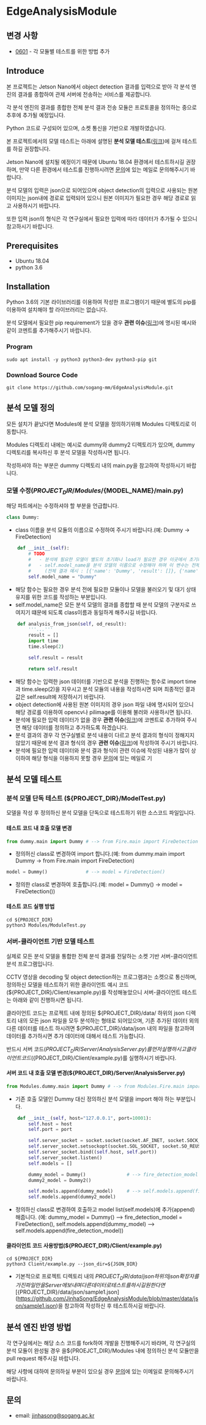 # EdgeAnalysisModule
## 변경 사항
* [0601](https://github.com/JinhaSong/EdgeAnalysisModule/blob/master/UPDATE.md#0602) - 각 모듈별 테스트를 위한 방법 추가

## Introduce
본 프로젝트는 Jetson Nano에서 object detection 결과를 입력으로 받아 각 분석 엔진의 결과를 종합하여 관제 서버에 전송하는 서비스를 제공합니다.

각 분석 엔진의 결과를 종합한 전체 분석 결과 전송 모듈은 프로토콜을 정의하는 중으로 추후에 추가될 예정입니다. 

Python 코드로 구성되어 있으며, 소켓 통신을 기반으로 개발하였습니다.

본 프로젝트에서의 모델 테스트는 아래에 설명된 __분석 모델 테스트__([링크](https://github.com/JinhaSong/EdgeAnalysisModule#%EB%B6%84%EC%84%9D-%EB%AA%A8%EB%8D%B8-%ED%85%8C%EC%8A%A4%ED%8A%B8))에 걸쳐 테스트를 하길 권장합니다.

Jetson Nano에 설치될 예정이기 때문에 Ubuntu 18.04 환경에서 테스트하시길 권장하며, 만약 다른 환경에서 테스트를 진행하시려면 [문의](https://github.com/JinhaSong/EdgeAnalysisModule#%EB%AC%B8%EC%9D%98)에 있는 메일로 문의해주시기 바랍니다.

분석 모델의 입력은 json으로 되어있으며 object detection의 입력으로 사용되는 원본 이미지는 json내에 경로로 입력되어 있으니 원본 이미지가 필요한 경우 해당 경로로 읽고 사용하시기 바랍니다.

또한 입력 json의 형식은 각 연구실에서 필요한 입력에 따라 데이터가 추가될 수 있으니 참고하시기 바랍니다.

## Prerequisites
* Ubuntu 18.04
* python 3.6

## Installation
Python 3.6의 기본 라이브러리를 이용하여 작성한 프로그램이기 때문에 별도의 pip를 이용하여 설치해야 할 라이브러리는 없습니다.

분석 모델에서 필요한 pip requirement가 있을 경우 __관련 이슈__([링크](https://github.com/JinhaSong/EdgeAnalysisModule/issues/1))에 명시된 예시와 같이 코멘트를 추가해주시기 바랍니다. 
 
### Program
```shell script
sudo apt install -y python3 python3-dev python3-pip git
```
### Download Source Code
```shell script
git clone https://github.com/sogang-mm/EdgeAnalysisModule.git
```

## 분석 모델 정의
모든 설치가 끝났다면 Modules에 분석 모델을 정의하기위해 Modules 디렉토리로 이동합니다.

Modules 디렉토리 내에는 예시로 dummy와 dummy2 디렉토리가 있으며, dummy 디렉토리를 복사하신 후 분석 모델을 작성하시면 됩니다.

작성하셔야 하는 부분은 dummy 디렉토리 내의 main.py을 참고하여 작성하시기 바랍니다.

### 모델 수정(${PROJECT_DIR}/Modules/${MODEL_NAME}/main.py)
해당 파트에서는 수정하셔야 할 부분을 언급합니다.
```python
class Dummy:
```
* class 이름을 분석 모듈의 이름으로 수정하여 주시기 바랍니다.(예: Dummy -> FireDetection) 
```python
    def __init__(self):
        # TODO
        #   - 분석에 필요한 모델이 별도의 초기화나 load가 필요한 경우 이곳에서 초기화를 진행합니다.
        #   - self.model_name을 분석 모델의 이름으로 수정해야 하며 이 변수는 전체 결과에서 구분자 역할을 합니다.
        #     (전체 결과 예시 : [{'name': 'Dummy', 'result': []}, {'name': 'Dummy2', 'result': []}]})
        self.model_name = "Dummy"
```
* 해당 함수는 필요한 경우 분석 전에 필요한 모듈이나 모델을 불러오기 및 대기 상태 유지를 위한 코드를 작성하는 부분입니다.
* self.model_name은 모든 분석 모델의 결과를 종합할 때 분석 모델의 구분자로 쓰여지기 떄문에 되도록 class이름과 동일하게 해주시길 바랍니다. 

```python
    def analysis_from_json(self, od_result):
        '''...'''
        result = []
        import time
        time.sleep(2)

        self.result = result

        return self.result
```
* 해당 함수는 입력한 json 데이터를 기반으로 분석을 진행하는 함수로 import time과 time.sleep(2)을 지우시고 분석 모듈의 내용을 작성하시면 되며 최종적인 결과 값은 self.result에 저장하시기 바랍니다.
* object detection에 사용된 원본 이미지의 경우 json 파일 내에 명시되어 있으니 해당 경로를 이용하여 opencv나 pilimage를 이용해 불러와 사용하시면 됩니다.
* 분석에 필요한 입력 데이터가 없을 경우 __관련 이슈__([링크](https://github.com/JinhaSong/EdgeAnalysisModule/issues/2))에 코멘트로 추가하여 주시면 해당 데이터를 정의하고 추가하도록 하겠습니다.
* 분석 결과의 경우 각 연구실별로 분석 내용이 다르고 분석 결과의 형식이 정해지지 않았기 때문에 분석 결과 형식의 경우 __관련 이슈__([링크](https://github.com/JinhaSong/EdgeAnalysisModule/issues/3))에 작성하여 주시기 바랍니다.
* 분석에 필요한 입력 데이터와 분석 결과 형식이 관련 이슈에 작성된 내용가 많이 상이하여 해당 형식을 이용하지 못할 경우 [문의](https://github.com/JinhaSong/EdgeAnalysisModule#%EB%AC%B8%EC%9D%98)에 있는 메일로 기

## 분석 모델 테스트
### 분석 모델 단독 테스트 (${PROJECT_DIR}/ModelTest.py)
모델을 작성 후 정의하신 분석 모델을 단독으로 테스트하기 위한 소스코드 파일입니다.
#### 테스트 코드 내 호출 모델 변경
```python
from dummy.main import Dummy # --> from Fire.main import FireDetection
```
* 정의허신 class로 변경하여 import 합니다.(예: from dummy.main import Dummy -> from Fire.main import FireDetection)
```python
model = Dummy()              # --> model = FireDetection()
```
* 정의한 class로 변경하여 호출합니다.(예: model = Dummy() -> model = FireDetection())
#### 테스트 코드 실행 방법
```shell script
cd ${PROJECT_DIR}
python3 Modules/ModuleTest.py
```
### 서버-클라이언트 기반 모델 테스트
실제로 모든 분석 모델을 통합한 전체 분석 결과를 전달하는 소켓 기반 서버-클라이언트 분석 프로그램입니다.


CCTV 영상을 decoding 및 object detection하는 프로그램과는 소켓으로 통신하며, 정의하신 모델을 테스트하기 위한 클라이언트 예시 코드(${PROJECT_DIR}/Client/example.py)를 작성해놓았으니 서버-클라이언트 테스트는 아래와 같이 진행하시면 됩니다.

클라이언트 코드는 프로젝트 내에 정의된 ${PROJECT_DIR}/data/ 하위의 json 디렉토리 내의 모든 json 파일을 모두 분석하는 형태로 되어있으며, 기존 추가된 데이터 외의 다른 데이터를 테스트 하시려면 ${PROJECT_DIR}/data/json 내의 파일을 참고하여 데이터를 추가하시면 추가 데이터에 대해서 테스트 가능합니다.

반드시 서버 코드(${PROJECT_DIR}/Server/AnalysisServer.py)를 먼저 실행하시고 클라이언트 코드(${PROJECT_DIR}/Client/example.py)를 실행하시기 바랍니다.
#### 서버 코드 내 호출 모델 변경(${PROJECT_DIR}/Server/AnalysisServer.py)
```python
from Modules.dummy.main import Dummy # --> from Modules.Fire.main import FireDetection
```
* 기존 호출 모델인 Dummy 대신 정의하신 분석 모델을 import 해야 하는 부분입니다.
```python
    def __init__(self, host="127.0.0.1", port=10001):
        self.host = host
        self.port = port

        self.server_socket = socket.socket(socket.AF_INET, socket.SOCK_STREAM)
        self.server_socket.setsockopt(socket.SOL_SOCKET, socket.SO_REUSEADDR, 1)
        self.server_socket.bind((self.host, self.port))
        self.server_socket.listen()
        self.models = []

        dummy_model = Dummy()               # --> fire_detection_model = FireDetection()
        dummy2_model = Dummy2()

        self.models.append(dummy_model)     # --> self.models.append(fire_detection_model)
        self.models.append(dummy2_model)
```
* 정의하신 class로 변경하여 호출하고 model list(self.models)에 추가(append)해줍니다. (예: dummy_model = Dummy() --> fire_detection_model = FireDetection(), self.models.append(dummy_model) --> self.models.append(fire_detection_model))
#### 클라이언트 코드 사용방법(${PROJECT_DIR}/Client/example.py)
```shell script
cd ${PROJECT_DIR}
python3 Client/example.py --json_dir=${JSON_DIR}
```
* 기본적으로 프로젝트 디렉토리 내의 ${PROJECT_DIR}/data/json 하위의 json 확장자를 가진 파일만을 Server에 보내며 다른 데이터로 테스트를 하시길 원한다면 [${PROJECT_DIR}/data/json/sample1.json](https://github.com/JinhaSong/EdgeAnalysisModule/blob/master/data/json/sample1.json)을 참고하여 작성하신 후 테스트하시길 바랍니다.

## 분석 엔진 반영 방법
각 연구실에서는 해당 소스 코드를 fork하여 개발을 진행해주시기 바라며, 각 연구실의 분석 모듈이 완성될 경우 을${PROEJCT_DIR}/Modules 내에 정의하신 분석 모듈만을 pull request 해주시길 바랍니다.

해당 사항에 대하여 문의하실 부분이 있으실 경우 [문의](https://github.com/JinhaSong/EdgeAnalysisModule#%EB%AC%B8%EC%9D%98)에 있는 이메일로 문의해주시기 바랍니다.

## 문의
* email: [jinhasong@sogang.ac.kr](jinhasong@sogang.ac.kr)
